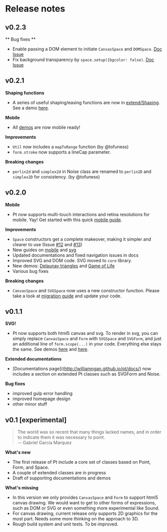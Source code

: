 # Release notes

## v0.2.3
** Bug fixes **
- Enable passing a DOM element to initiate `CanvasSpace` and `DOMSpace`. [Doc](http://williamngan.github.io/pt/docs/#func-CanvasSpace-CanvasSpace) [Issue](https://github.com/williamngan/pt/issues/23)
- Fix background transparency by `space.setup({bgcolor: false)`. [Doc](http://williamngan.github.io/pt/docs/#func-CanvasSpace-setup) [Issue](https://github.com/williamngan/pt/issues/24)

## v0.2.1
**Shaping functions**
- A series of useful shaping/easing functions are now in [extend/Shaping](http://williamngan.github.io/pt/docs/#elemShaping_xt). See a demo [here](http://williamngan.github.io/pt/demo/index.html?name=shaping.linear).

**Mobile**
- All [demos](http://williamngan.github.io/pt/demo/index.html?name=color.LABtoRGB) are now mobile ready!

**Improvements**
- `Util` now includes a `mapToRange` function (by @tofuness)
- `form.stroke` now supports a lineCap parameter.

**Breaking changes**
- `perlin2d` and `simplex2d` in Noise class are renamed to `perlin2D` and `simplex2D` for consistency. (by @tofuness)


## v0.2.0
**Mobile**
- Pt now supports multi-touch interactions and retina resolutions for mobile. Yay! Get started with this quick [mobile guide](http://williamngan.github.io/pt/docs/guide/mobile.html).

**Improvements**
- `Space` constructors get a complete makeover, making it simpler and clearer to use (Issue [#12](https://github.com/williamngan/pt/issues/12) and [#13](https://github.com/williamngan/pt/issues/13))
- New guides on [mobile](http://williamngan.github.io/pt/docs/guide/mobile.html) and [svg](http://williamngan.github.io/pt/docs/guide/svg.html)
- Updated documentations and fixed navigation issues in docs
- Improved SVG and DOM code. SVG moved to `core` library.
- New demos: [Delaunay triangles](http://williamngan.github.io/pt/demo/index.html?name=delaunay.generate) and [Game of Life](http://williamngan.github.io/pt/demo/index.html?name=grid.canFit)
- Various bug fixes

**Breaking changes**
- `CanvasSpace` and `SVGSpace` now uses a new constructor function. Please take a look at [migration guide](http://williamngan.github.io/pt/docs/guide/migration.html) and update your code.

## v0.1.1
**SVG!**
- Pt now supports both html5 canvas and svg. To render in svg, you can simply replace `CanvasSpace` and `Form` with `SVGSpace` and `SVGForm`, and just an additional line of `form.scope(...)` in your code. Everything else stays the same. See  demos [here](http://williamngan.github.io/pt/demo/index.html?name=svgform.scope) and [here](http://williamngan.github.io/pt/demo/index.html?name=svgform.circle).

**Extended documentations**
- [Documentations page]((http://williamngan.github.io/pt/docs/) now includes a section on extended Pt classes such as SVGForm and Noise.

**Bug fixes**
- improved gulp error handling
- improved homepage design
- other minor stuff


## v0.1 [experimental]
> The world was so recent that many things lacked names, and in order to indicate them it was necessary to point.  
> -- Gabriel Garcia Marquez

**What's new**
- The first release of Pt include a core set of classes based on Point, Form, and Space. 
- A couple of extended classes are in progress
- Draft of supporting documentations and demos

**What's missing**
- In this version we only provides `CanvasSpace` and `Form` to support html5 canvas drawing. 
We would want to get to other forms of expressions, such as DOM or SVG or even something more experimental like Sound.
- For canvas drawing, current release only supports 2D graphics for the most part. 
Needs some more thinking on the approach to 3D.
- Rough build system and unit tests. To be improved.
